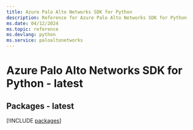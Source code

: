 ```yaml
---
title: Azure Palo Alto Networks SDK for Python
description: Reference for Azure Palo Alto Networks SDK for Python
ms.date: 04/12/2024
ms.topic: reference
ms.devlang: python
ms.service: paloaltonetworks
---
```

# Azure Palo Alto Networks SDK for Python - latest
## Packages - latest
[!INCLUDE [packages](palo-alto-networks-index.md)]